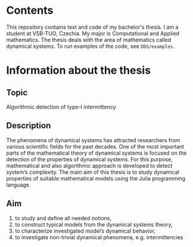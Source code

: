 # Contents

This repository contains text and code of my bachelor's thesis. I am a student at VSB-TUO, Czechia. My major is Computational and Applied mathematics. The thesis deals with the area of mathematics called dynamical systems. To run examples of the code, see `DDS/examples`.

# Information about the thesis

## Topic

Algorithmic detection of type-I intermittency

## Description 

The phenomena of dynamical systems has attracted researchers from various scientific fields for the past decades.
One of the most important parts of the mathematical theory of dynamical systems is focused on the detection of the properties of dynamical systems.
For this purpose, mathematical and also algorithmic approach is developed to detect system’s complexity.
The main aim of this thesis is to study dynamical properties of suitable mathematical models using the Julia programming language.

## Aim

1. to study and define all needed notions, 
2. to construct typical models from the dynamical systems theory, 
3. to characterize investigated model’s dynamical behavior, 
4. to investigate non-trivial dynamical phenomena, e.g. intermittencies
